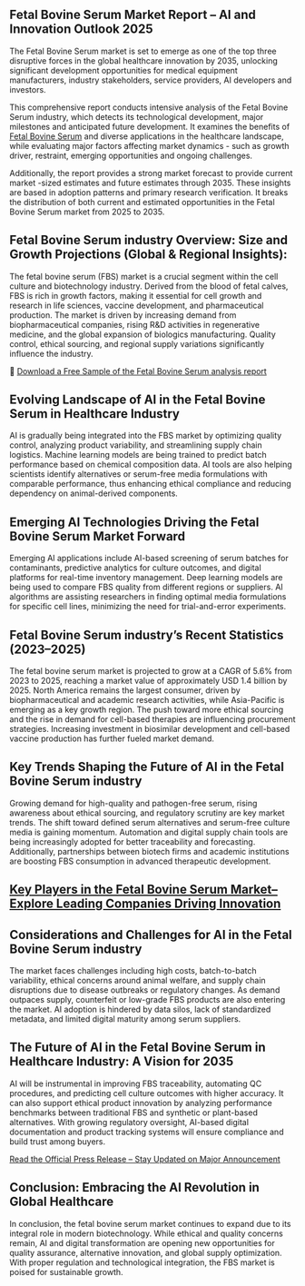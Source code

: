 ## Fetal Bovine Serum Market Report – AI and Innovation Outlook 2025

The Fetal Bovine Serum market is set to emerge as one of the top three disruptive forces in the global healthcare innovation by 2035, unlocking significant development opportunities for medical equipment manufacturers, industry stakeholders, service providers, AI developers and investors.

This comprehensive report conducts intensive analysis of the Fetal Bovine Serum industry, which detects its technological development, major milestones and anticipated future development. It examines the benefits of [Fetal Bovine Serum](https://www.marketresearchfuture.com/reports/fetal-bovine-serum-market-7377) and diverse applications in the healthcare landscape, while evaluating major factors affecting market dynamics - such as growth driver, restraint, emerging opportunities and ongoing challenges.

Additionally, the report provides a strong market forecast to provide current market -sized estimates and future estimates through 2035. These insights are based in adoption patterns and primary research verification. It breaks the distribution of both current and estimated opportunities in the Fetal Bovine Serum market from 2025 to 2035.

## Fetal Bovine Serum industry Overview: Size and Growth Projections (Global & Regional Insights):

The fetal bovine serum (FBS) market is a crucial segment within the cell culture and biotechnology industry. Derived from the blood of fetal calves, FBS is rich in growth factors, making it essential for cell growth and research in life sciences, vaccine development, and pharmaceutical production. The market is driven by increasing demand from biopharmaceutical companies, rising R&D activities in regenerative medicine, and the global expansion of biologics manufacturing. Quality control, ethical sourcing, and regional supply variations significantly influence the industry.

🎯 [Download a Free Sample of the Fetal Bovine Serum analysis report](https://www.marketresearchfuture.com/sample_request/7377)

## Evolving Landscape of AI in the Fetal Bovine Serum in Healthcare Industry

AI is gradually being integrated into the FBS market by optimizing quality control, analyzing product variability, and streamlining supply chain logistics. Machine learning models are being trained to predict batch performance based on chemical composition data. AI tools are also helping scientists identify alternatives or serum-free media formulations with comparable performance, thus enhancing ethical compliance and reducing dependency on animal-derived components.

## Emerging AI Technologies Driving the Fetal Bovine Serum Market Forward

Emerging AI applications include AI-based screening of serum batches for contaminants, predictive analytics for culture outcomes, and digital platforms for real-time inventory management. Deep learning models are being used to compare FBS quality from different regions or suppliers. AI algorithms are assisting researchers in finding optimal media formulations for specific cell lines, minimizing the need for trial-and-error experiments.

## Fetal Bovine Serum industry’s Recent Statistics (2023–2025)

The fetal bovine serum market is projected to grow at a CAGR of 5.6% from 2023 to 2025, reaching a market value of approximately USD 1.4 billion by 2025. North America remains the largest consumer, driven by biopharmaceutical and academic research activities, while Asia-Pacific is emerging as a key growth region. The push toward more ethical sourcing and the rise in demand for cell-based therapies are influencing procurement strategies. Increasing investment in biosimilar development and cell-based vaccine production has further fueled market demand.

## Key Trends Shaping the Future of AI in the Fetal Bovine Serum industry

Growing demand for high-quality and pathogen-free serum, rising awareness about ethical sourcing, and regulatory scrutiny are key market trends. The shift toward defined serum alternatives and serum-free culture media is gaining momentum. Automation and digital supply chain tools are being increasingly adopted for better traceability and forecasting. Additionally, partnerships between biotech firms and academic institutions are boosting FBS consumption in advanced therapeutic development.

## [Key Players in the Fetal Bovine Serum Market– Explore Leading Companies Driving Innovation](https://www.marketresearchfuture.com/reports/fetal-bovine-serum-market/companies)

## Considerations and Challenges for AI in the Fetal Bovine Serum industry

The market faces challenges including high costs, batch-to-batch variability, ethical concerns around animal welfare, and supply chain disruptions due to disease outbreaks or regulatory changes. As demand outpaces supply, counterfeit or low-grade FBS products are also entering the market. AI adoption is hindered by data silos, lack of standardized metadata, and limited digital maturity among serum suppliers.

## The Future of AI in the Fetal Bovine Serum in Healthcare Industry: A Vision for 2035

AI will be instrumental in improving FBS traceability, automating QC procedures, and predicting cell culture outcomes with higher accuracy. It can also support ethical product innovation by analyzing performance benchmarks between traditional FBS and synthetic or plant-based alternatives. With growing regulatory oversight, AI-based digital documentation and product tracking systems will ensure compliance and build trust among buyers.

[Read the Official Press Release – Stay Updated on Major Announcement](https://www.marketresearchfuture.com/press-release/fetal-bovine-serum-market)

## Conclusion: Embracing the AI Revolution in Global Healthcare

In conclusion, the fetal bovine serum market continues to expand due to its integral role in modern biotechnology. While ethical and quality concerns remain, AI and digital transformation are opening new opportunities for quality assurance, alternative innovation, and global supply optimization. With proper regulation and technological integration, the FBS market is poised for sustainable growth. 
